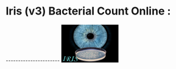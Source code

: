 <h1> Iris (v3) Bacterial Count Online :  </h1>
----------------------

<img src="https://github.com/dfialaire/Iris-v3-Bacterial-Count-Online/blob/main/Image/Img0_png.png" width=150 height=100 />






